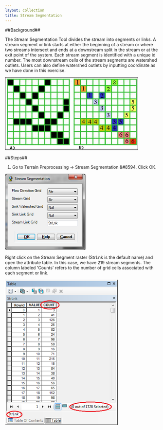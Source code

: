 ```yaml
---
layout: collection
title: Stream Segmentation
---
```

##Background##

The Stream Segmentation Tool divides the stream into segments or links. A stream segment or link starts at either the beginning of a stream or where two streams intersect and ends at a downstream split in the stream or at the exit point of the system. 
Each stream segment is identified with a unique id number.
The most downstream cells of the stream segments are watershed outlets. Users can also define watershed outlets by inputting coordinate as we have done in this exercise.

<a href="/pictures/StreamSegment.png"><img src="/pictures/StreamSegment.png"></a>

##Steps##

1. Go to Terrain Preprocessing &#8594; Stream Segmentation &#8594. Click OK.

<a href="/pictures/StreamSegment2.png"><img src="/pictures/StreamSegment2.png"></a>

Right click on the Stream Segment raster (StrLnk is the default name) and open the attribute table. In this case, we have 219 stream segments. The column labeled 'Counts' refers to the number of grid cells associated with each segment or link.

<a href="/pictures/StreamSegment3.png"><img src="/pictures/StreamSegment3.png"></a>


